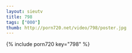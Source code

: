 ```yaml
--- 
layout: sieutv
title: 798
tags: ["000"]
thumb: http://porn720.net/video/798/poster.jpg
---
```

{% include porn720 key="798" %} 
